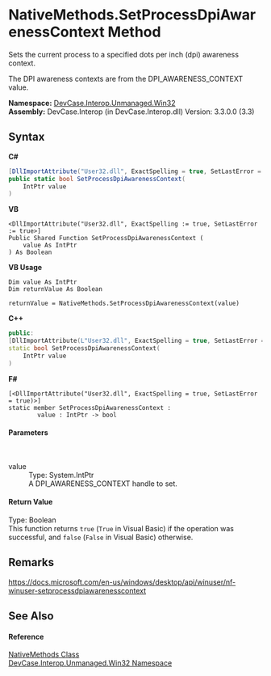 # NativeMethods.SetProcessDpiAwarenessContext Method 
 

Sets the current process to a specified dots per inch (dpi) awareness context. 

 The DPI awareness contexts are from the DPI_AWARENESS_CONTEXT value.

**Namespace:**&nbsp;<a href="N_DevCase_Interop_Unmanaged_Win32">DevCase.Interop.Unmanaged.Win32</a><br />**Assembly:**&nbsp;DevCase.Interop (in DevCase.Interop.dll) Version: 3.3.0.0 (3.3)

## Syntax

**C#**<br />
``` C#
[DllImportAttribute("User32.dll", ExactSpelling = true, SetLastError = true)]
public static bool SetProcessDpiAwarenessContext(
	IntPtr value
)
```

**VB**<br />
``` VB
<DllImportAttribute("User32.dll", ExactSpelling := true, SetLastError := true>]
Public Shared Function SetProcessDpiAwarenessContext ( 
	value As IntPtr
) As Boolean
```

**VB Usage**<br />
``` VB Usage
Dim value As IntPtr
Dim returnValue As Boolean

returnValue = NativeMethods.SetProcessDpiAwarenessContext(value)
```

**C++**<br />
``` C++
public:
[DllImportAttribute(L"User32.dll", ExactSpelling = true, SetLastError = true)]
static bool SetProcessDpiAwarenessContext(
	IntPtr value
)
```

**F#**<br />
``` F#
[<DllImportAttribute("User32.dll", ExactSpelling = true, SetLastError = true)>]
static member SetProcessDpiAwarenessContext : 
        value : IntPtr -> bool 

```


#### Parameters
&nbsp;<dl><dt>value</dt><dd>Type: System.IntPtr<br />A DPI_AWARENESS_CONTEXT handle to set.</dd></dl>

#### Return Value
Type: Boolean<br />This function returns `true` (`True` in Visual Basic) if the operation was successful, and `false` (`False` in Visual Basic) otherwise.

## Remarks
<a href="https://docs.microsoft.com/en-us/windows/desktop/api/winuser/nf-winuser-setprocessdpiawarenesscontext" target="_blank">https://docs.microsoft.com/en-us/windows/desktop/api/winuser/nf-winuser-setprocessdpiawarenesscontext</a>

## See Also


#### Reference
<a href="T_DevCase_Interop_Unmanaged_Win32_NativeMethods">NativeMethods Class</a><br /><a href="N_DevCase_Interop_Unmanaged_Win32">DevCase.Interop.Unmanaged.Win32 Namespace</a><br />